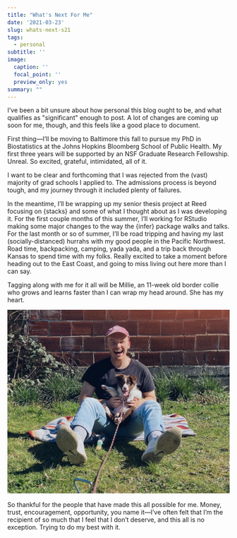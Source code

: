 ```yaml
---
title: "What's Next For Me"
date: '2021-03-23'
slug: whats-next-s21
tags:
  - personal
subtitle: ''
image:
  caption: ''
  focal_point: ''
  preview_only: yes
summary: ""
---
```


I’ve been a bit unsure about how personal this blog ought to be, and what qualifies as "significant" enough to post. A lot of changes are coming up soon for me, though, and this feels like a good place to document.

First thing—I’ll be moving to Baltimore this fall to pursue my PhD in Biostatistics at the Johns Hopkins Bloomberg School of Public Health. My first three years will be supported by an NSF Graduate Research Fellowship. Unreal. So excited, grateful, intimidated, all of it.

I want to be clear and forthcoming that I was rejected from the (vast) majority of grad schools I applied to. The admissions process is beyond tough, and my journey through it included plenty of failures.

In the meantime, I’ll be wrapping up my senior thesis project at Reed focusing on {stacks} and some of what I thought about as I was developing it. For the first couple months of this summer, I’ll working for RStudio making some major changes to the way the {infer} package walks and talks. For the last month or so of summer, I’ll be road tripping and having my last (socially-distanced) hurrahs with my good people in the Pacific Northwest. Road time, backpacking, camping, yada yada, and a trip back through Kansas to spend time with my folks. Really excited to take a moment before heading out to the East Coast, and going to miss living out here more than I can say.

Tagging along with me for it all will be Millie, an 11-week old border collie who grows and learns faster than I can wrap my head around. She has my heart.

<img src="featured.jpg" width="1833" />

So thankful for the people that have made this all possible for me. Money, trust, encouragement, opportunity, you name it—I’ve often felt that I’m the recipient of so much that I feel that I don’t deserve, and this all is no exception. Trying to do my best with it.
